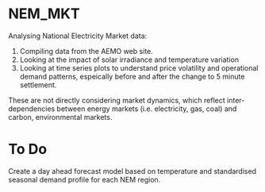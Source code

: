 # NEM_MKT
Analysing National Electricity Market data:
1. Compiling data from the AEMO web site.
2. Looking at the impact of solar irradiance and temperature variation
3. Looking at time series plots to understand price volatility and operational demand patterns, espeically before and after the change to 5 minute settlement.

These are not directly considering market dynamics, which reflect inter-dependencies between energy markets (i.e. electricity, gas, coal) and carbon, environmental markets.

# To Do
Create a day ahead forecast model based on temperature and standardised seasonal demand profile for each NEM region.